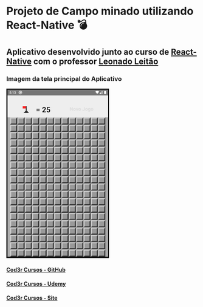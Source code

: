 # Projeto de Campo minado utilizando React-Native :bomb:

## Aplicativo desenvolvido junto ao curso de [React-Native](https://www.udemy.com/course/curso-react-native/) com o professor [Leonado Leitão](https://github.com/leonardomleitao)

### Imagem da tela principal do Aplicativo

![](mines.png)

#### [Cod3r Cursos - GitHub](https://github.com/cod3rcursos)
#### [Cod3r Cursos - Udemy](https://www.udemy.com/user/cod3r-3/)
#### [Cod3r Cursos - Site](https://www.cod3r.com.br/)